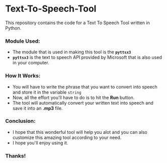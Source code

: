# Text-To-Speech-Tool
This repository contains the code for a Text To Speech Tool written in Python.

### Module Used:
- The module that is used in making this tool is the <code>**pyttsx3**</code>
- <code>**pyttsx3**</code> is the text to speech API provided by Microsoft that is also used in your computer.

### How It Works:
- You will have to write the phrase that you want to convert into speech and store it in the variable <code>string</code>
- Now, all the effort you'll have to do is to hit the **Run** button.
- The tool will automatically convert your written text into speech and save it into an **.mp3** file.

### Conclusion:
- I hope that this wonderful tool will help you alot and you can also customize this amazing tool according to your need.
- I hope you'll enjoy using it.
### Thanks!